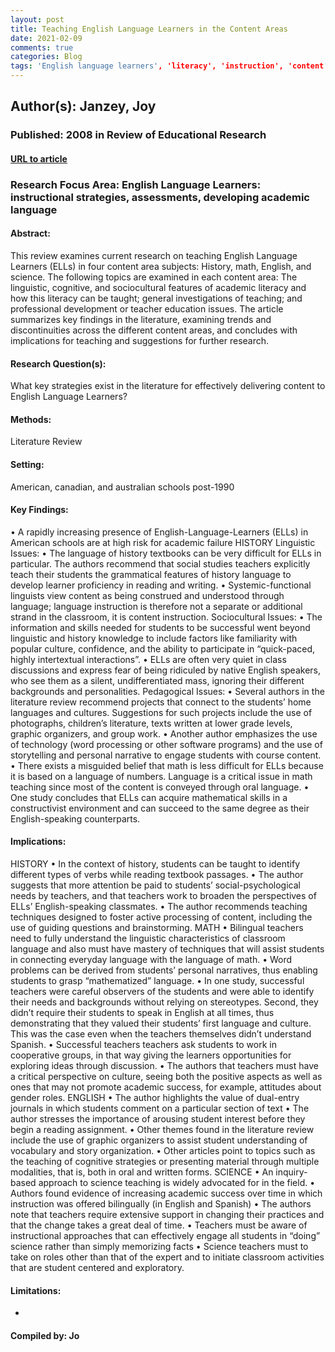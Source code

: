 ```yaml
---
layout: post
title: Teaching English Language Learners in the Content Areas
date: 2021-02-09
comments: true
categories: Blog
tags: 'English language learners', 'literacy', 'instruction', 'content area', 'mainstream teachers.'
---
```


## Author(s): Janzey, Joy

### Published: 2008 in Review of Educational Research

#### [URL to article](https://www-jstor-org.proxy.uchicago.edu/stable/40071153)

### Research Focus Area: English Language Learners: instructional strategies, assessments, developing academic language

#### Abstract:
This review examines current research on teaching English Language Learners (ELLs) in four content area subjects: History, math, English, and science. The following topics are examined in each content area: The linguistic, cognitive, and sociocultural features of academic literacy and how this literacy can be taught; general investigations of teaching; and professional development or teacher education issues. The article summarizes key findings in the literature, examining trends and discontinuities across the different content areas, and concludes with implications for teaching and suggestions for further research.


#### Research Question(s):
What key strategies exist in the literature for effectively delivering content to English Language Learners?


#### Methods:
Literature Review


#### Setting:
American, canadian, and australian schools post-1990


#### Key Findings:
• A rapidly increasing presence of English-Language-Learners (ELLs) in American schools are at high risk for academic failure HISTORY Linguistic Issues: • The language of history textbooks can be very difficult for ELLs in particular. The authors recommend that social studies teachers explicitly teach their students the grammatical features of history language to develop learner proficiency in reading and writing. • Systemic-functional linguists view content as being construed and understood through language; language instruction is therefore not a separate or additional strand in the classroom, it is content instruction. Sociocultural Issues: • The information and skills needed for students to be successful went beyond linguistic and history knowledge to include factors like familiarity with popular culture, confidence, and the ability to participate in “quick-paced, highly intertextual interactions”. • ELLs are often very quiet in class discussions and express fear of being ridiculed by native English speakers, who see them as a silent, undifferentiated mass, ignoring their different backgrounds and personalities. Pedagogical Issues: • Several authors in the literature review recommend projects that connect to the students’ home languages and cultures. Suggestions for such projects include the use of photographs, children’s literature, texts written at lower grade levels, graphic organizers, and group work. • Another author emphasizes the use of technology (word processing or other software programs) and the use of storytelling and personal narrative to engage students with course content. • There exists a misguided belief that math is less difficult for ELLs because it is based on a language of numbers. Language is a critical issue in math teaching since most of the content is conveyed through oral language. • One study concludes that ELLs can acquire mathematical skills in a constructivist environment and can succeed to the same degree as their English-speaking counterparts. 


#### Implications:
HISTORY • In the context of history, students can be taught to identify different types of verbs while reading textbook passages. • The author suggests that more attention be paid to students’ social-psychological needs by teachers, and that teachers work to broaden the perspectives of ELLs’ English-speaking classmates. • The author recommends teaching techniques designed to foster active processing of content, including the use of guiding questions and brainstorming. MATH • Bilingual teachers need to fully understand the linguistic characteristics of classroom language and also must have mastery of techniques that will assist students in connecting everyday language with the language of math. • Word problems can be derived from students’ personal narratives, thus enabling students to grasp “mathematized” language. • In one study, successful teachers were careful observers of the students and were able to identify their needs and backgrounds without relying on stereotypes. Second, they didn’t require their students to speak in English at all times, thus demonstrating that they valued their students’ first language and culture. This was the case even when the teachers themselves didn’t understand Spanish.  • Successful teachers teachers ask students to work in cooperative groups, in that way giving the learners opportunities for exploring ideas through discussion. • The authors that teachers must have a critical perspective on culture, seeing both the positive aspects as well as ones that may not promote academic success, for example, attitudes about gender roles. ENGLISH • The author highlights the value of dual-entry journals in which students comment on a particular section of text • The author stresses the importance of arousing student interest before they begin a reading assignment.  • Other themes found in the literature review include the use of graphic organizers to assist student understanding of vocabulary and story organization.  • Other articles point to topics such as the teaching of cognitive strategies or presenting material through multiple modalities, that is, both in oral and written forms. SCIENCE • An inquiry-based approach to science teaching is widely advocated for in the field. • Authors found evidence of increasing academic success over time in which instruction was offered bilingually (in English and Spanish) • The authors note that teachers require extensive support in changing their practices and that the change takes a great deal of time. • Teachers must be aware of instructional approaches that can effectively engage all students in “doing” science rather than simply memorizing facts • Science teachers must to take on roles other than that of the expert and to initiate classroom activities that are student centered and exploratory. 


#### Limitations:
-


#### Compiled by: Jo


